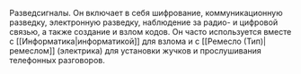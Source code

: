 Разведсигналы. Он включает в себя шифрование, коммуникационную разведку, электронную разведку, наблюдение за радио- и цифровой связью, а также создание и взлом кодов. Он часто используется вместе с [[Информатика|информатикой]] для взлома и с [[Ремесло (Тип)|ремеслом]] (электрика) для установки жучков и прослушивания телефонных разговоров.